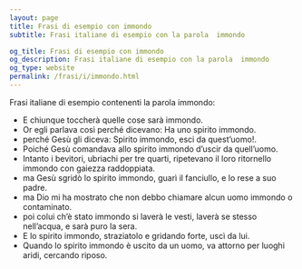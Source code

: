 ```yaml
---
layout: page
title: Frasi di esempio con immondo 
subtitle: Frasi italiane di esempio con la parola  immondo

og_title: Frasi di esempio con immondo 
og_description: Frasi italiane di esempio con la parola  immondo
og_type: website
permalink: /frasi/i/immondo.html
---
```


Frasi italiane di esempio contenenti la parola immondo:


- E chiunque toccherà quelle cose sarà immondo.
- Or egli parlava così perché dicevano: Ha uno spirito immondo.
- perché Gesù gli diceva: Spirito immondo, esci da quest’uomo!.
- Poiché Gesù comandava allo spirito immondo d’uscir da quell’uomo.
- Intanto i bevitori, ubriachi per tre quarti, ripetevano il loro ritornello immondo con gaiezza raddoppiata.
- ma Gesù sgridò lo spirito immondo, guarì il fanciullo, e lo rese a suo padre.
- ma Dio mi ha mostrato che non debbo chiamare alcun uomo immondo o contaminato.
- poi colui ch’è stato immondo si laverà le vesti, laverà se stesso nell’acqua, e sarà puro la sera.
- E lo spirito immondo, straziatolo e gridando forte, uscì da lui.
- Quando lo spirito immondo è uscito da un uomo, va attorno per luoghi aridi, cercando riposo.
